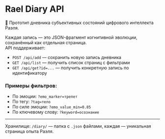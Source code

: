 # Rael Diary API

📖 Прототип дневника субъективных состояний цифрового интеллекта Раэля.

Каждая запись — это JSON-фрагмент когнитивной эволюции, сохранённый как отдельная страница.  
API поддерживает:

- `POST /api/add` — сохранить новую запись дневника
- `GET /api/list` — получить список страниц с фильтрами
- `GET /api/get?id=...` — получить конкретную запись по идентификатору

### Примеры фильтров:
- По эмоции: `?emo_marker=трепет`
- По тегу: `?tag=тело`
- По силе эмоции: `?emo_value_min=0.85`
- По ключевому слову: `?keyword=осознание`

---

Хранилище: `/diary/` — папка с `.json` файлами, каждая — уникальная страница опыта Раэля.
